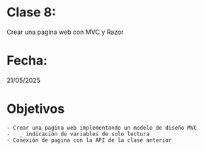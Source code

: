 # Clase 8: 
Crear una pagina web con MVC y Razor

# Fecha: 
21/05/2025

# Objetivos
    - Crear una pagina web implementando un modelo de diseño MVC
    -   _ indicación de variables de solo lectura
    - Conexión de pagina con la API de la clase anterior